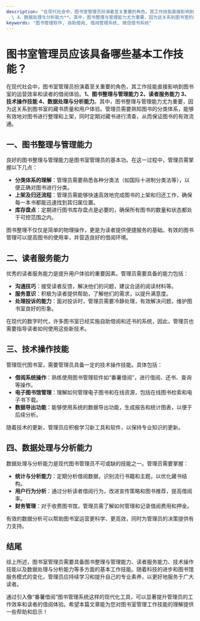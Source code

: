 ```yaml
---
description: "在现代社会中，图书室管理员扮演着至关重要的角色，其工作技能直接影响到图书室的运营效率和读者的借阅体验。**1、图书整理与管理能力 2、读者服务能力 3、技术操作技能\
  \ 4、数据处理与分析能力**。其中，图书整理与管理能力尤为重要，因为这关系到图书室的藏书质量和用户体验。管理员需要熟知图书的分类体系，能够有效地对图书进行整理和上架，同时定期对藏书进行清查，从而保证图书的有效流通。"
keywords: "图书管理软件, 自助借阅, 借阅管理系统, 微信借书系统"
---
```

# 图书室管理员应该具备哪些基本工作技能？

在现代社会中，图书室管理员扮演着至关重要的角色，其工作技能直接影响到图书室的运营效率和读者的借阅体验。**1、图书整理与管理能力 2、读者服务能力 3、技术操作技能 4、数据处理与分析能力**。其中，图书整理与管理能力尤为重要，因为这关系到图书室的藏书质量和用户体验。管理员需要熟知图书的分类体系，能够有效地对图书进行整理和上架，同时定期对藏书进行清查，从而保证图书的有效流通。

## **一、图书整理与管理能力**

良好的图书整理与管理能力是图书室管理员的基本功。在这一过程中，管理员需掌握以下几点：

- **分类体系的理解**：管理员需要熟悉各种分类法（如国际十进制分类法等），以便正确对图书进行分类。
- **上架及归还流程**：管理员需能够快速高效地完成图书的上架和归还工作，确保每一本书都能迅速找到其归属位置。
- **库存盘点**：定期进行图书库存盘点是必要的，确保所有图书的数量和状态都处于可控范围之内。

图书整理不仅仅是简单的物理操作，更是为读者提供便捷服务的基础。有效的图书管理可以提高图书的使用率，并营造良好的借阅环境。

## **二、读者服务能力**

优秀的读者服务能力是提升用户体验的重要因素。管理员需要具备的能力包括：

- **沟通技巧**：接受读者反馈，解决他们的问题，建议合适的阅读材料等。
- **服务意识**：积极为读者提供帮助，了解他们的需求，以提升满意度。
- **处理投诉的能力**：面对投诉时，管理员需要冷静处理，有效解决问题，维护图书室良好的形象。

在现代的数字时代，许多图书室已经实施自助借阅和还书的系统，因此，管理员也需要指导读者如何使用这些新技术。

## **三、技术操作技能**

管理现代图书室，需要管理员具备一定的技术操作技能。具体包括：

- **借阅系统操作**：熟练使用图书管理软件如“番薯借阅”，进行借阅、还书、查询等操作。
- **电子图书馆管理**：理解如何管理电子图书和在线资源，包括在线图书检索和电子书下载。
- **数据导出功能**：能够使用系统的数据导出功能，生成报告和统计图表，以便于后续分析。

随着技术的更新，管理员应积极学习新工具和软件，以保持专业知识的更新。

## **四、数据处理与分析能力**

数据处理与分析能力是现代图书管理员不可或缺的技能之一。管理员需要掌握：

- **统计与分析能力**：定期分析借阅数据，识别流行书籍和主题，以优化藏书结构。
- **用户行为分析**：通过分析读者借阅行为，改进宣传策略和图书推荐，提高借阅率。
- **财务管理**：对于收费图书馆，管理员需了解如何管理和记录借阅费用和押金。

有效的数据分析可以帮助图书室运营更科学、更高效，同时为管理员的决策提供有力支持。

## 结尾

综上所述，图书室管理员需要具备图书整理与管理能力、读者服务能力、技术操作技能以及数据处理与分析能力等多方面的基本工作技能。随着科技的进步和图书馆服务模式的变化，管理员应持续学习和提升自己的专业素养，以更好地服务于广大读者。

通过引入像“番薯借阅”图书管理系统这样的现代化工具，可以显著提升管理员的工作效率和读者的借阅体验。希望本篇文章能为您对图书室管理工作技能的理解提供一些帮助和启示！
